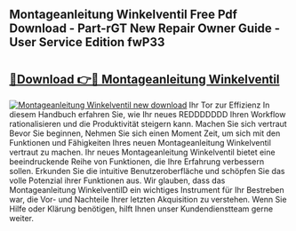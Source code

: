 ## Montageanleitung Winkelventil Free Pdf Download - Part-rGT New Repair Owner Guide - User Service Edition fwP33

# <h2><a href="http://df6bni.blite.top/?on=Montageanleitung+Winkelventil">🔗Download 👉🔴 Montageanleitung Winkelventil</a></h2>

[![Montageanleitung Winkelventil new download](https://i.imgur.com/lujVjoI.png)](http://df6bni.blite.top/?on=Montageanleitung+Winkelventil)
Ihr Tor zur Effizienz In diesem Handbuch erfahren Sie, wie Ihr neues REDDDDDDD Ihren Workflow rationalisieren und die Produktivität steigern kann. Machen Sie sich vertraut Bevor Sie beginnen, Nehmen Sie sich einen Moment Zeit, um sich mit den Funktionen und Fähigkeiten Ihres neuen Montageanleitung Winkelventil vertraut zu machen. Ihr neues Montageanleitung Winkelventil bietet eine beeindruckende Reihe von Funktionen, die Ihre Erfahrung verbessern sollen. Erkunden Sie die intuitive Benutzeroberfläche und schöpfen Sie das volle Potenzial ihrer Funktionen aus. Wir glauben, dass das Montageanleitung WinkelventilD ein wichtiges Instrument für Ihr Bestreben war, die Vor- und Nachteile Ihrer letzten Akquisition zu verstehen. Wenn Sie Hilfe oder Klärung benötigen, hilft Ihnen unser Kundendienstteam gerne weiter.
